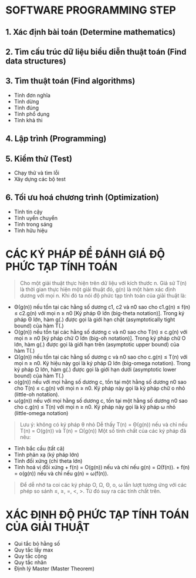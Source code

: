 # SOFTWARE PROGRAMMING STEP
## 1. Xác định bài toán (Determine mathematics)
## 2. Tìm cấu trúc dữ liệu biểu diễn thuật toán (Find data structures)
## 3. Tìm thuật toán (Find algorithms)
- Tính đơn nghĩa
- Tính dừng
- Tính đúng
- Tính phổ dụng
- Tính khả thi
## 4. Lập trình (Programming)
## 5. Kiểm thử (Test)
- Chạy thử và tìm lỗi
- Xây dựng các bộ test
## 6. Tối ưu hoá chương trình (Optimization)
- Tính tin cậy
- Tính uyển chuyển
- Tính trong sáng
- Tính hữu hiệu
# CÁC KÝ PHÁP ĐỂ ĐÁNH GIÁ ĐỘ PHỨC TẠP TÍNH TOÁN
> Cho một giải thuật thực hiện trên dữ liệu với kích thước n. Giả sử T(n) là thời gian thực hiện 
một giải thuật đó, g(n) là một hàm xác định dương với mọi n. Khi đó ta nói độ phức tạp tính toán của giải thuật là:
- Θ(g(n)) nếu tồn tại các hằng số dương c1, c2 và n0 sao cho c1.g(n) ≤ f(n) ≤ c2.g(n) với mọi n ≥ n0 [Ký pháp Θ lớn (big-theta notation)]. Trong ký pháp Θ lớn, hàm g(.) được gọi là giới hạn chặt (asymptotically tight bound) của hàm T(.)
- O(g(n)) nếu tồn tại các hằng số dương c và n0 sao cho T(n) ≤ c.g(n) với mọi n ≥ n0 [ký pháp chữ O lớn (big-oh notation)]. Trong ký pháp chữ O lớn, hàm g(.) được gọi là giới hạn trên (asymptotic upper bound) của hàm T(.)
- Ω(g(n)) nếu tồn tại các hằng số dương c và n0 sao cho c.g(n) ≤ T(n) với mọi n ≥ n0. Ký hiệu này gọi là ký pháp Ω lớn (big-omega notation). Trong ký pháp Ω lớn, hàm g(.) được gọi là giới hạn dưới (asymptotic lower bound) của hàm T(.)
- o(g(n)) nếu với mọi hằng số dương c, tồn tại một hằng số dương n0 sao cho T(n) ≤ c.g(n) với mọi n ≥ n0. Ký pháp này gọi là ký pháp chữ o nhỏ (little-oh notation).
- ω(g(n)) nếu với mọi hằng số dương c, tồn tại một hằng số dương n0 sao cho c.g(n) ≤ T(n) với mọi n ≥ n0. Ký pháp này gọi là ký pháp ω nhỏ (little-omega notation)
> Lưu ý: không có ký pháp θ nhỏ
> Dễ thấy T(n) = Θ(g(n)) nếu và chỉ nếu T(n) = O(g(n)) và T(n) = Ω(g(n))
> Một số tính chất của các ký pháp đã nêu:
- Tính bắc cầu (tất cả)
- Tính phản xạ (ký pháp lớn)
- Tính đối xứng (chỉ theta lớn)
- Tính hoá vị đối xứng
\+ f(n) = O(g(n)) nếu và chỉ nếu g(n) = Ω(f(n)).
\+ f(n) = o(g(n)) nếu và chỉ nếu g(n) = ω(f(n)).
> Để dễ nhớ ta coi các ký pháp Ο, Ω, Θ, ο, ω lần lượt tương ứng với các phép so sánh ≤, ≥, =, <, >. Từ đó suy ra các tính chất trên.
# XÁC ĐỊNH ĐỘ PHỨC TẠP TÍNH TOÁN CỦA GIẢI THUẬT
- Qui tắc bỏ hằng số
- Quy tắc lấy max
- Quy tắc cộng
- Quy tắc nhân
- Định lý Master (Master Theorem)
